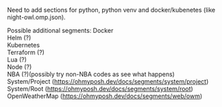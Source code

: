 Need to add sections for python, python venv and docker/kubenetes (like night-owl.omp.json).

Possible additional segments:
Docker  
Helm (?)  
Kubernetes  
Terraform (?)  
Lua (?)  
Node (?)  
NBA (?)(possibly try non-NBA codes as see what happens)  
System/Project (https://ohmyposh.dev/docs/segments/system/project)  
System/Root (https://ohmyposh.dev/docs/segments/system/root)  
OpenWeatherMap (https://ohmyposh.dev/docs/segments/web/owm)  
